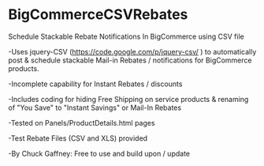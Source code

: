 # BigCommerceCSVRebates
Schedule Stackable Rebate Notifications In BigCommerce using CSV file


 -Uses jquery-CSV (https://code.google.com/p/jquery-csv/ ) 
   to automatically post & schedule stackable Mail-in Rebates / notifications for BigCommerce products.
   
   -Incomplete capability for Instant Rebates / discounts 
   
   -Includes coding for hiding Free Shipping on service products & renaming of "You Save" to "Instant Savings" or Mail-In Rebates
   
   -Tested on Panels/ProductDetails.html pages
   
   -Test Rebate Files (CSV and XLS) provided
   
   -By Chuck Gaffney: Free to use and build upon / update
